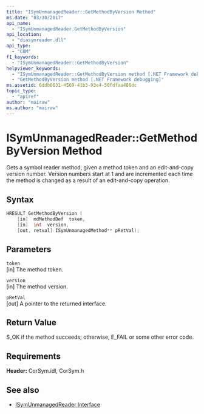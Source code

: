 ```yaml
---
title: "ISymUnmanagedReader::GetMethodByVersion Method"
ms.date: "03/30/2017"
api_name: 
  - "ISymUnmanagedReader.GetMethodByVersion"
api_location: 
  - "diasymreader.dll"
api_type: 
  - "COM"
f1_keywords: 
  - "ISymUnmanagedReader::GetMethodByVersion"
helpviewer_keywords: 
  - "ISymUnmanagedReader::GetMethodByVersion method [.NET Framework debugging]"
  - "GetMethodByVersion method [.NET Framework debugging]"
ms.assetid: 6ddb0631-4569-41b3-93e4-50fdfaa486dc
topic_type: 
  - "apiref"
author: "mairaw"
ms.author: "mairaw"
---
```

# ISymUnmanagedReader::GetMethodByVersion Method
Gets a symbol reader method, given a method token and an edit-and-copy version number. Version numbers start at 1 and are incremented each time the method is changed as a result of an edit-and-copy operation.  
  
## Syntax  
  
```cpp  
HRESULT GetMethodByVersion (  
    [in]  mdMethodDef  token,  
    [in]  int  version,  
    [out, retval] ISymUnmanagedMethod** pRetVal);  
```  
  
## Parameters  
 `token`  
 [in] The method token.  
  
 `version`  
 [in] The method version.  
  
 `pRetVal`  
 [out] A pointer to the returned interface.  
  
## Return Value  
 S_OK if the method succeeds; otherwise, E_FAIL or some other error code.  
  
## Requirements  
 **Header:** CorSym.idl, CorSym.h  
  
## See also

- [ISymUnmanagedReader Interface](../../../../docs/framework/unmanaged-api/diagnostics/isymunmanagedreader-interface.md)

